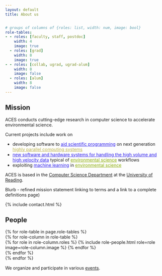 ```yaml
---
layout: default
title: About us


# groups of columns of {roles: list, width: num, image: bool}
role-tables:
- - roles: [faculty, staff, postdoc]
    width: 4
    image: true
  - roles: [grad]
    width: 8
    image: true
- - roles: [collab, ugrad, ugrad-alum]
    width: 8
    image: false
  - roles: [alum]
    width: 8
    image: false
---
```


<h2>Mission</h2>

<p>
ACES conducts cutting-edge research in computer science to accelerate environmental science.
</p>

<p>
Current projects include work on
<ul>
<li>developing software to <a style="color:#2c1decff" href="/background.html#programmability">aid scientific programming</a> on next generation <a style="color:#bab149" href="/background.html#hpc">highly parallel computing systems</a></li>
<li><a style="color:#2c1decff" href="/background.html#dataManagement">new software and hardware systems for handling the high volume and high velocity data</a> typical of <a href="/background.html#env" style="color:#88aa00">environmental science</a> workflows</li>
<li>exploiting <a style="color:#2c1decff" href="/background.html#ML">machine learning</a> in <a href="/background.html#env" style="color:#88aa00">environmental science</a></li>
</ul>
</p>




<p>
ACES is based in the <a href="http://www.reading.ac.uk/computer-science/">
Computer Science Department</a> at the <a href="http://www.reading.ac.uk"> University of Reading</a>.
</p>

Blurb  - refined mission statement linking to terms and a link to a complete
definitions page)

{% include contact.html %}

<div id="people">
    <h2>People</h2>
    {% for role-table in page.role-tables %}
        <div class="people row justify-content-between">
            {% for role-column in role-table %}
                <div class="col-md-{{ role-column.width }}">
                    {% for role in role-column.roles %}
                        {% include role-people.html role=role image=role-column.image %}
                    {% endfor %}
                </div>
            {% endfor %}
        </div>
    {% endfor %}
</div>

<!-- Link to the news history page -->
<p style="margin-top:15px">
We organize and participate in various <a href="/events">events</a>.
</p>
